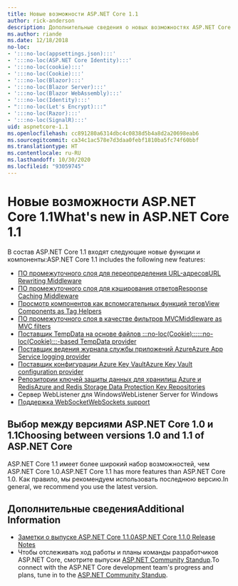 ```yaml
---
title: Новые возможности ASP.NET Core 1.1
author: rick-anderson
description: Дополнительные сведения о новых возможностях ASP.NET Core 1.1.
ms.author: riande
ms.date: 12/18/2018
no-loc:
- ':::no-loc(appsettings.json):::'
- ':::no-loc(ASP.NET Core Identity):::'
- ':::no-loc(cookie):::'
- ':::no-loc(Cookie):::'
- ':::no-loc(Blazor):::'
- ':::no-loc(Blazor Server):::'
- ':::no-loc(Blazor WebAssembly):::'
- ':::no-loc(Identity):::'
- ":::no-loc(Let's Encrypt):::"
- ':::no-loc(Razor):::'
- ':::no-loc(SignalR):::'
uid: aspnetcore-1.1
ms.openlocfilehash: cc891280a6314dbc4c0838d5b4a8d2a20698eab6
ms.sourcegitcommit: ca34c1ac578e7d3daa0febf1810ba5fc74f60bbf
ms.translationtype: HT
ms.contentlocale: ru-RU
ms.lasthandoff: 10/30/2020
ms.locfileid: "93059745"
---
```

# <a name="whats-new-in-aspnet-core-11"></a><span data-ttu-id="3667f-103">Новые возможности ASP.NET Core 1.1</span><span class="sxs-lookup"><span data-stu-id="3667f-103">What's new in ASP.NET Core 1.1</span></span>

<span data-ttu-id="3667f-104">В состав ASP.NET Core 1.1 входят следующие новые функции и компоненты:</span><span class="sxs-lookup"><span data-stu-id="3667f-104">ASP.NET Core 1.1 includes the following new features:</span></span>

- [<span data-ttu-id="3667f-105">ПО промежуточного слоя для переопределения URL-адресов</span><span class="sxs-lookup"><span data-stu-id="3667f-105">URL Rewriting Middleware</span></span>](xref:fundamentals/url-rewriting)
- [<span data-ttu-id="3667f-106">ПО промежуточного слоя для кэширования ответов</span><span class="sxs-lookup"><span data-stu-id="3667f-106">Response Caching Middleware</span></span>](xref:performance/caching/middleware)
- [<span data-ttu-id="3667f-107">Просмотр компонентов как вспомогательных функций тегов</span><span class="sxs-lookup"><span data-stu-id="3667f-107">View Components as Tag Helpers</span></span>](xref:mvc/views/view-components#invoking-a-view-component-as-a-tag-helper)
- [<span data-ttu-id="3667f-108">ПО промежуточного слоя в качестве фильтров MVC</span><span class="sxs-lookup"><span data-stu-id="3667f-108">Middleware as MVC filters</span></span>](xref:mvc/controllers/filters#using-middleware-in-the-filter-pipeline)
- [<span data-ttu-id="3667f-109">Поставщик TempData на основе файлов :::no-loc(Cookie):::</span><span class="sxs-lookup"><span data-stu-id="3667f-109">:::no-loc(Cookie):::-based TempData provider</span></span>](xref:fundamentals/app-state#tempdata)
- [<span data-ttu-id="3667f-110">Поставщик ведения журнала службы приложений Azure</span><span class="sxs-lookup"><span data-stu-id="3667f-110">Azure App Service logging provider</span></span>](xref:fundamentals/logging/index#azure-app-service-provider)
- [<span data-ttu-id="3667f-111">Поставщик конфигурации Azure Key Vault</span><span class="sxs-lookup"><span data-stu-id="3667f-111">Azure Key Vault configuration provider</span></span>](xref:security/key-vault-configuration)
- [<span data-ttu-id="3667f-112">Репозитории ключей защиты данных для хранилищ Azure и Redis</span><span class="sxs-lookup"><span data-stu-id="3667f-112">Azure and Redis Storage Data Protection Key Repositories</span></span>](xref:security/data-protection/implementation/key-storage-providers)
- <span data-ttu-id="3667f-113">Сервер WebListener для Windows</span><span class="sxs-lookup"><span data-stu-id="3667f-113">WebListener Server for Windows</span></span>
- [<span data-ttu-id="3667f-114">Поддержка WebSocket</span><span class="sxs-lookup"><span data-stu-id="3667f-114">WebSockets support</span></span>](xref:fundamentals/websockets)

## <a name="choosing-between-versions-10-and-11-of-aspnet-core"></a><span data-ttu-id="3667f-115">Выбор между версиями ASP.NET Core 1.0 и 1.1</span><span class="sxs-lookup"><span data-stu-id="3667f-115">Choosing between versions 1.0 and 1.1 of ASP.NET Core</span></span>

<span data-ttu-id="3667f-116">ASP.NET Core 1.1 имеет более широкий набор возможностей, чем ASP.NET Core 1.0.</span><span class="sxs-lookup"><span data-stu-id="3667f-116">ASP.NET Core 1.1 has more features than ASP.NET Core 1.0.</span></span> <span data-ttu-id="3667f-117">Как правило, мы рекомендуем использовать последнюю версию.</span><span class="sxs-lookup"><span data-stu-id="3667f-117">In general, we recommend you use the latest version.</span></span>

## <a name="additional-information"></a><span data-ttu-id="3667f-118">Дополнительные сведения</span><span class="sxs-lookup"><span data-stu-id="3667f-118">Additional Information</span></span>

- [<span data-ttu-id="3667f-119">Заметки о выпуске ASP.NET Core 1.1.0</span><span class="sxs-lookup"><span data-stu-id="3667f-119">ASP.NET Core 1.1.0 Release Notes</span></span>](https://github.com/dotnet/aspnetcore/releases/tag/1.1.0)
- <span data-ttu-id="3667f-120">Чтобы отслеживать ход работы и планы команды разработчиков ASP.NET Core, смотрите выпуски [ASP.NET Community Standup](https://live.asp.net/).</span><span class="sxs-lookup"><span data-stu-id="3667f-120">To connect with the ASP.NET Core development team's progress and plans, tune in to the [ASP.NET Community Standup](https://live.asp.net/).</span></span>
